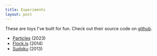 ```yaml
---
title: Experiments
layout: post
---
```


These are toys I've built for fun. Check out their source code on [github](https://github.com/capshaw).

- [Particles](/particles) (2023)
- [Flock.js](/flock.js) (2014)
- [Sudoku](/sudoku) (2013)
